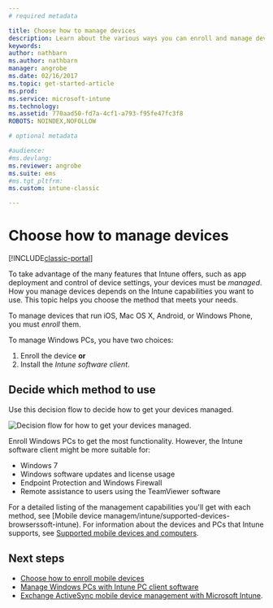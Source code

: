 ```yaml
---
# required metadata

title: Choose how to manage devices 
description: Learn about the various ways you can enroll and manage devices.
keywords:
author: nathbarn
ms.author: nathbarn
manager: angrobe
ms.date: 02/16/2017
ms.topic: get-started-article
ms.prod:
ms.service: microsoft-intune
ms.technology:
ms.assetid: 770aad50-fd7a-4cf1-a793-f95fe47fc3f8ROBOTS: NOINDEX,NOFOLLOW

# optional metadata

#audience:
#ms.devlang:
ms.reviewer: angrobe
ms.suite: ems
#ms.tgt_pltfrm:
ms.custom: intune-classic

---
```


# Choose how to manage devices

[!INCLUDE[classic-portal](../includes/classic-portal.md)]

To take advantage of the many features that Intune offers, such as app deployment and control of device settings, your devices must be *managed*. How you manage devices depends on the Intune capabilities you want to use. This topic helps you choose the method that meets your needs.

To manage devices that run iOS, Mac OS X, Android, or Windows Phone, you must *enroll* them.

To manage Windows PCs, you have two choices:

1. Enroll the device **or**
2. Install the *Intune software client*.

## Decide which method to use
Use this decision flow to decide how to get your devices managed.

![Decision flow for how to get your devices managed.](./media/choose-manage-method.png)

Enroll Windows PCs to get the most functionality. However, the Intune software client might be more suitable for:

- Windows 7
- Windows software updates and license usage
- Endpoint Protection and Windows Firewall
- Remote assistance to users using the TeamViewer software

For a detailed listing of the management capabilities you'll get with each method, see [Mobile device managem/intune/supported-devices-browserssoft-intune).
For information about the devices and PCs that Intune supports, see [Supported mobile devices and computers](/intune/supported-devices-browsers#intune-supported-devices).

## Next steps

- [Choose how to enroll mobile devices](/intune-classic/get-started/choose-how-to-enroll-devices1)
- [Manage Windows PCs with Intune PC client software](/intune-classic/deploy-use/manage-windows-pcs-with-microsoft-intune)
- [Exchange ActiveSync mobile device management with Microsoft Intune](/intune-classic/deploy-use/mobile-device-management-with-exchange-activesync-and-microsoft-intune).
